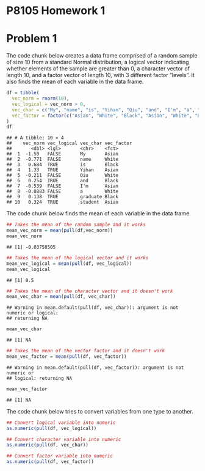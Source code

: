 P8105 Homework 1
================

# Problem 1

The code chunk below creates a data frame comprised of a random sample
of size 10 from a standard Normal distribution, a logical vector
indicating whether elements of the sample are greater than 0, a
character vector of length 10, and a factor vector of length 10, with 3
different factor “levels”. It also finds the mean of each variable in
the data frame.

``` r
df = tibble(
  vec_norm = rnorm(10),
  vec_logical = vec_norm > 0,
  vec_char = c("My", "name", "is", "Yihan", "Qiu", "and", "I'm", "a", "graduate", "student"),
  vec_factor = factor(c("Asian", "White", "Black", "Asian", "White", "Black", "Asian", "White", "Black", "Asian"))
)
df
```

    ## # A tibble: 10 × 4
    ##    vec_norm vec_logical vec_char vec_factor
    ##       <dbl> <lgl>       <chr>    <fct>     
    ##  1  -1.50   FALSE       My       Asian     
    ##  2  -0.771  FALSE       name     White     
    ##  3   0.684  TRUE        is       Black     
    ##  4   1.33   TRUE        Yihan    Asian     
    ##  5  -0.211  FALSE       Qiu      White     
    ##  6   0.254  TRUE        and      Black     
    ##  7  -0.539  FALSE       I'm      Asian     
    ##  8  -0.0883 FALSE       a        White     
    ##  9   0.138  TRUE        graduate Black     
    ## 10   0.324  TRUE        student  Asian

The code chunk below finds the mean of each variable in the data frame.

``` r
## Takes the mean of the random sample and it works
mean_vec_norm = mean(pull(df,vec_norm))
mean_vec_norm
```

    ## [1] -0.03758505

``` r
## Takes the mean of the logical vector and it works
mean_vec_logical = mean(pull(df, vec_logical))
mean_vec_logical
```

    ## [1] 0.5

``` r
## Takes the mean of the character vector and it doesn't work
mean_vec_char = mean(pull(df, vec_char))
```

    ## Warning in mean.default(pull(df, vec_char)): argument is not numeric or logical:
    ## returning NA

``` r
mean_vec_char
```

    ## [1] NA

``` r
## Takes the mean of the vector factor and it doesn't work
mean_vec_factor = mean(pull(df, vec_factor))
```

    ## Warning in mean.default(pull(df, vec_factor)): argument is not numeric or
    ## logical: returning NA

``` r
mean_vec_factor
```

    ## [1] NA

The code chunk below tries to convert variables from one type to
another.

``` r
## Convert logical variable into numeric
as.numeric(pull(df, vec_logical))

## Convert character variable into numeric
as.numeric(pull(df, vec_char))

## Convert factor variable into numeric
as.numeric(pull(df, vec_factor))
```
